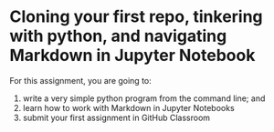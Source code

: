 # Cloning your first repo, tinkering with python, and navigating Markdown in Jupyter Notebook

For this assignment, you are going to:

1. write a very simple python program from the command line; and
2. learn how to work with Markdown in Jupyter Notebooks
3. submit your first assignment in GitHub Classroom
